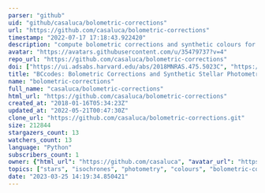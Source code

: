 ```yaml
---
parser: "github"
uid: "github/casaluca/bolometric-corrections"
url: "https://github.com/casaluca/bolometric-corrections"
timestamp: "2022-07-17 17:18:43.922420"
description: "compute bolometric corrections and synthetic colours for input values of stellar parameters"
avatar: "https://avatars.githubusercontent.com/u/35479737?v=4"
repo_url: "https://github.com/casaluca/bolometric-corrections"
doi: ["https://ui.adsabs.harvard.edu/abs/2018MNRAS.475.5023C", "https://ui.adsabs.harvard.edu/abs/2014MNRAS.444..392C", "https://ui.adsabs.harvard.edu/abs/2018ascl.soft05022C/abstract"]
title: "BCcodes: Bolometric Corrections and Synthetic Stellar Photometry"
name: "bolometric-corrections"
full_name: "casaluca/bolometric-corrections"
html_url: "https://github.com/casaluca/bolometric-corrections"
created_at: "2018-01-16T05:34:23Z"
updated_at: "2022-05-21T00:47:30Z"
clone_url: "https://github.com/casaluca/bolometric-corrections.git"
size: 212844
stargazers_count: 13
watchers_count: 13
language: "Python"
subscribers_count: 1
owner: {"html_url": "https://github.com/casaluca", "avatar_url": "https://avatars.githubusercontent.com/u/35479737?v=4", "login": "casaluca", "type": "User"}
topics: ["stars", "isochrones", "photometry", "colours", "bolometric-corrections", "synthetic-colours", "astronomy", "astrophysics"]
date: "2023-03-25 14:19:34.850421"
---
```

